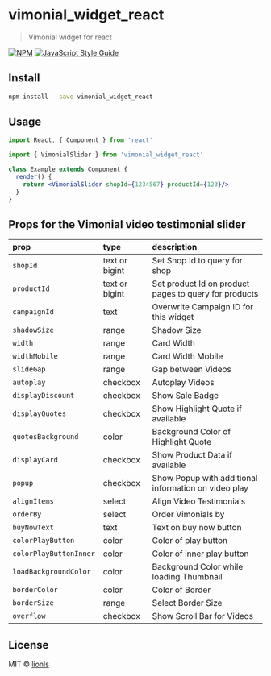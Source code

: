# vimonial_widget_react

> Vimonial widget for react

[![NPM](https://img.shields.io/npm/v/vimonial_widget_react.svg)](https://www.npmjs.com/package/vimonial_widget_react) [![JavaScript Style Guide](https://img.shields.io/badge/code_style-standard-brightgreen.svg)](https://standardjs.com)

## Install

```bash
npm install --save vimonial_widget_react
```

## Usage

```jsx
import React, { Component } from 'react'

import { VimonialSlider } from 'vimonial_widget_react'

class Example extends Component {
  render() {
    return <VimonialSlider shopId={1234567} productId={123}/>
  }
}
```

## Props for the Vimonial video testimonial slider

| prop | type    | description                                      |
| :--------- | :------- | :------------------------------------------------ |
| `shopId`| text or bigint | Set Shop Id to query for shop | 
| `productId`| text or bigint | Set product Id on product pages to query for products | 
| `campaignId`| text | Overwrite Campaign ID for this widget | 
| `shadowSize`| range | Shadow Size | 
| `width`| range | Card Width | 
| `widthMobile`| range | Card Width Mobile | 
| `slideGap`| range | Gap between Videos | 
| `autoplay`| checkbox | Autoplay Videos | 
| `displayDiscount`| checkbox | Show Sale Badge | 
| `displayQuotes`| checkbox | Show Highlight Quote if available | 
| `quotesBackground`| color | Background Color of Highlight Quote | 
| `displayCard`| checkbox | Show Product Data if available | 
| `popup`| checkbox | Show Popup with additional information on video play | 
| `alignItems`| select | Align Video Testimonials | 
| `orderBy`| select | Order Vimonials by | 
| `buyNowText`| text | Text on buy now button | 
| `colorPlayButton`| color | Color of play button | 
| `colorPlayButtonInner`| color | Color of inner play button | 
| `loadBackgroundColor`| color | Background Color while loading Thumbnail | 
| `borderColor`| color | Color of Border | 
| `borderSize`| range | Select Border Size | 
| `overflow`| checkbox | Show Scroll Bar for Videos | 



## License

MIT © [lionls](https://github.com/lionls)